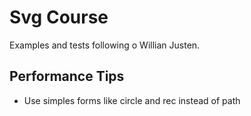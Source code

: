 # Svg Course


Examples and tests following o Willian Justen.


## Performance Tips
- Use simples forms like circle and rec instead of path
